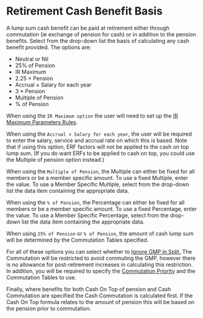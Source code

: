# Retirement Cash Benefit Basis

A lump sum cash benefit can be paid at retirement either through
commutation (ie exchange of pension for cash) or in addition to the
pension benefits. Select from the drop-down list the basis of
calculating any cash benefit provided. The options are:

-   Neutral or Nil
-   25% of Pension
-   IR Maximum
-   2.25 &times; Pension
-   Accrual &times; Salary for each year
-   3 &times; Pension
-   Multiple of Pension
-   % of Pension

When using the `IR Maximum option` the user will need to set up the [IR
Maximum Parameters Rules](actives_basis+irmaxind.md).

When using the `Accrual × Salary for each year`, the user will be
required to enter the salary, service and accrual rate on which this is
based. Note that if using this option, ERF factors will not be applied
to the cash on top lump sum. (If you do want ERFs to be applied to cash
on top, you could use the Multiple of pension option instead.)

When using the `Multiple of Pension`, the Multiple can either be fixed
for all members or be a member specific amount. To use a fixed Multiple,
enter the value. To use a Member Specific Multiple, select from the
drop-down list the data item containing the appropriate data.

When using the `% of Pension`, the Percentage can either be fixed for
all members or be a member specific amount. To use a fixed Percentage,
enter the value. To use a Member Specific Percentage, select from the
drop-down list the data item containing the appropriate data.

When using `25% of Pension` or `% of Pension`, the amount of cash lump
sum will be determined by the Commutation Tables specified.

For all of these options you can select whether to [Ignore GMP in
Split.](actives_basis+cgmp.md) The Commutation will be restricted to
avoid commuting the GMP, however there is no allowance for
post-retirement increases in calculating this restriction. In addition,
you will be required to specify the [Commutation
Priority](bases+cashp.md) and the Commutation Tables to use.

Finally, where benefits for both Cash On Top of pension and Cash
Commutation are specified the Cash Commutation is calculated first. If
the Cash On Top formula relates to the amount of pension this will be
based on the pension prior to commutation.
